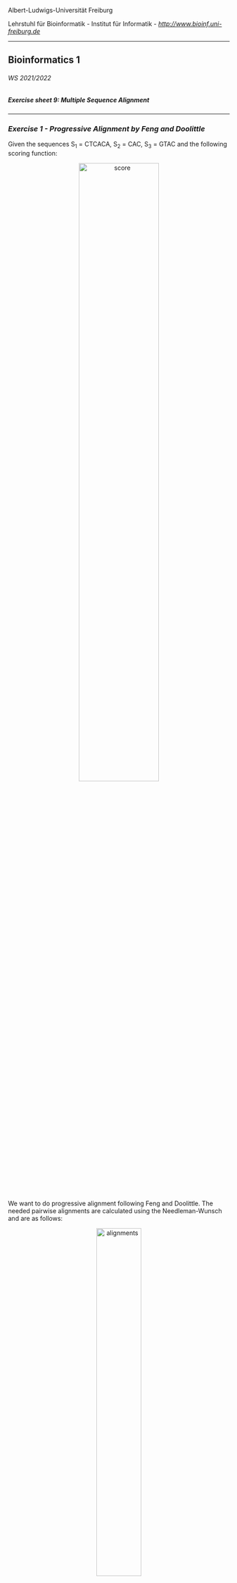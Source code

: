 Albert-Ludwigs-Universität Freiburg

Lehrstuhl für Bioinformatik - Institut für Informatik - *http://www.bioinf.uni-freiburg.de*

---
## Bioinformatics 1
###### WS 2021/2022
##### Exercise sheet 9: Multiple Sequence Alignment
---

### _Exercise 1 - Progressive Alignment by Feng and Doolittle_

Given the sequences S<sub>1</sub> = CTCACA, S<sub>2</sub> = CAC, S<sub>3</sub> = GTAC and the following scoring function:

<p align="center">
  <img src="./figures/sheet9-exercise2-score.svg" alt="score" width=60%/>
</p>

We want to do progressive alignment following Feng and Doolittle. The needed pairwise alignments are calculated using the Needleman-Wunsch and are as follows:

<p align="center">
  <img src="./figures/sheet9-exercise2-alignments.svg" alt="alignments" width=45%/>
</p>


We want to follow one step of the algorithm introduced in the lecture.
The following guide trees are given in [Newick format](https://en.wikipedia.org/wiki/Newick_format).

**a)** Starting with the guide tree **((S<sub>1</sub>, S<sub>3</sub>), S<sub>2</sub>)**, what would be the starting **group<sub>1</sub>**?

**b)** Use the Needleman-Wunsch algorithm to generate all pairwise alignments against **group<sub>1</sub>** and calculate their respective **similarity score**.

**c)** Based on the previously calculated pairwise alignments what are the possible choices for **group<sub>2</sub>**?

**d)** Calculate the sum-of-pairs scores for each of the possible **group<sub>2</sub>** choices.

**e)** Which alignment will be chosen as **group<sub>2</sub>** for the next step?

**f)** Based on what you have learned, what are the alignments and sum-of-pairs scores for the guide tree **((S<sub>2</sub>, S<sub>3</sub>), S<sub>1</sub>)**?


### _Exercise 2: Pratical application of multiple sequence alignment_


Multiple sequence alignments (MSA) are a key starting point for the prediction of protein secondary structure, residue accessibility and function. One of the challenges in MSA is the choice of the adequate scoring matrix. In the case of protein sequences, the scoring matrices reflect the physicochemical properties of amino acid residues, as well as the likelihood of certain residues being substituted among true homologous sequences. In this exercise we are going to analyze the effects of using two different scoring matrices on the alignments.

---
**NOTE**

if you are using Windows, there are three possible ways to use MAFFT:

1. You can use an [online service](https://mafft.cbrc.jp/alignment/server/) to run MAFFT
2. You can follow [this tutorial](https://mafft.cbrc.jp/alignment/software/windows_cygwin.html) in order to run the analysis in Cywig, a tool that provides a UNIX/Linux-like shell emulated over Windows.
3. You can create a [bootable Linux USB drive](https://www.lifewire.com/try-lubuntu-16-04-windows-10-4037886).



When using the online tool please select the corresponding Scoring (BLOSUM30/80) via the "Scoring matrix for amino acid sequences:" parameter. You can use the defaults for the remaining settings.

---

First, you need to clone/download the assignment:

```
$ git clone git@github.com:Bioinformatics-teaching/lecture-09-aling-msa-userID.git
$ cd lecture-09-aling-msa-userID.git
```

Do not forget to use your own user ID. Now, we'll install [conda](https://docs.conda.io/projects/conda/en/latest/index.html), an open source package and environment management system.

```
$ curl -O https://repo.anaconda.com/miniconda/Miniconda3-latest-Linux-x86_64.sh
$ bash Miniconda3-latest-Linux-x86_64.sh

$ conda config --add channels defaults
$ conda config --add channels bioconda
$ conda config --add channels conda-forge
```

Next,  we'll create an environment (a directory that contains a specific collection of packages), and will install the requited package.

```
$ conda create -n alignments
$ conda activate alignmens
$ conda install mafft
```

Finally, let's compute the pairwise alignments of all sequences with the Needleman-Wunsch algorithm by using the BLOSUM30 and BLOSUM80 matrices:

```
$ mafft --bl 30 --reorder --globalpair --clustalout sequences/sars_cov2.fasta > alignment_blosum30.maf
$ mafft --bl 80 --reorder --globalpair --clustalout sequences/sars_cov2.fasta > alignment_blosum80.maf
```

**a)** What is the most similar sequence to the omicron variant when using the BLOSUM30 matrix?

- [ ] A. Beta
- [ ] B. Delta
- [ ] C. Gamma

**b)** And when using the BLOSUM80 matrix?

- [ ] A. Beta
- [ ] B. Delta
- [ ] C. Gamma

**c)** Which result do you think is more acceptable, taking in account that the percentage of identity is over 95%?

- [ ] A. The result obtained when using the BLOSUM80 matrix is more significant, since this matrix is more suitable for sequences that have more evolutionary distance between them.
- [ ] B. The result obtained when using the BLOSUM30 matrix is more significant, since this matrix is more suitable for sequences that have less evolutionary distance between them.
- [ ] C. The result obtained when using the BLOSUM80 matrix is more significant, since this matrix is more suitable for sequences that have less evolutionary distance between them.

Finally, you can remove conda if you consider that you won't need it any more.

```
$ rm -rf ~/miniconda3
```

### _Exercise 3: Scoring Matrices_

Scoring matrices reflect the fact that amino acids with similar physicochemical properties can be more easily substituted than those without similar characteristics, since they are more likely to cause disruptions to the structure and function. This type of disruptive substitution is less likely to be selected in evolution because it renders nonfunctional proteins.

**a)** PAM matrices

- [ ] A. The increasing PAM numbers correlate with increasing PAM units and thus evolutionary distances of protein sequences. For example, PAM250, which corresponds to about 20% amino acid identity, represents 250 mutations per 100 residues (a position could mutate several times). In theory, the number of evolutionary changes approximately corresponds to an expected evolutionary span of 2,500 million years. Thus, the PAM250 matrix is normally used for divergent sequences.

- [ ] B. The increasing PAM numbers correlate with increasing PAM units and thus evolutionary distances of protein sequences. For example, PAM250, which corresponds to about 20% amino acid identity, represents 250 mutations per 100 residues (a position could mutate several times). In theory, the number of evolutionary changes approximately corresponds to an expected evolutionary span of 2,500 million years. Thus, the PAM250 matrix is normally used for divergent sequences.

- [ ] C. The increasing PAM numbers correlate with increasing PAM units and thus evolutionary distances of protein sequences. For example, PAM250, which corresponds to about 20% amino acid identity, represents 250 mutations per 100 residues (a position could mutate several times). In theory, the number of evolutionary changes approximately corresponds to an expected evolutionary span of 2,500 million years. Thus, the PAM250 matrix is normally used for divergent sequences.


**b)** BLOSUM matrices

- [ ] A. BLOSUM matrices are derived based on direct observation for every possible amino acid substitution in multiple sequence alignments. The BLOSUM matrices use the extrapolation function instead of the actual percentage identity values of sequences selected for construction of the matrices. For example, BLOSUM62 indicates that the sequences selected for constructing the matrix share an average identity value of 62%.

- [ ] B. BLOSUM matrices are derived based on direct observation for every possible amino acid substitution in multiple sequence alignments. Instead of using the extrapolation function, the BLOSUM matrices are actual percentage identity values of sequences selected for construction of the matrices. For example, BLOSUM62 indicates that the sequences selected for constructing the matrix share an average divergency value of 62%.

- [ ] C. BLOSUM matrices are derived based on direct observation for every possible amino acid substitution in multiple sequence alignments. Instead of using the extrapolation function, the BLOSUM matrices are actual percentage identity values of sequences selected for construction of the matrices. For example, BLOSUM62 indicates that the sequences selected for constructing the matrix share an average identity value of 62%.


**c)** Comparison between PAM and BLOSUM

- [ ] A. The principal difference is that the PAM matrices, except PAM1, are derived from an evolutionary model whereas the BLOSUM matrices consist of entirely direct observations. Thus, the BLOSUM matrices may have less evolutionary meaning than the PAM matrices. This is why the PAM matrices are used most often for reconstructing phylogenetic trees. However, because of the mathematical extrapolation procedure used, the PAM values may be less realistic for divergent sequences.

- [ ] B. The principal difference is that the PAM matrices, except PAM1, are derived from an evolutionary model whereas the BLOSUM matrices consist of entirely direct observations. Thus, the BLOSUM matrices may have more evolutionary meaning than the PAM matrices. This is why the BLOSUM matrices are used most often for reconstructing phylogenetic trees. However, because of the mathematical extrapolation procedure used, the BLOSUM values may be less realistic for divergent sequences.

- [ ] C. The principal difference is that the BLOSUM matrices, are derived from an evolutionary model whereas the PAM matrices consist of entirely direct observations. Thus, the BLOSUM matrices may have less evolutionary meaning than the PAM matrices. This is why the PAM matrices are used most often for reconstructing phylogenetic trees. However, because of the mathematical extrapolation procedure used, the PAM values may be less realistic for divergent sequences.


### _Exercise 4 - Programming assignment:_

